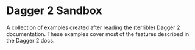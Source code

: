 # Dagger 2 Sandbox

A collection of examples created after reading the (terrible) Dagger 2 documentation. These examples cover most of the features described in the Dagger 2 docs.